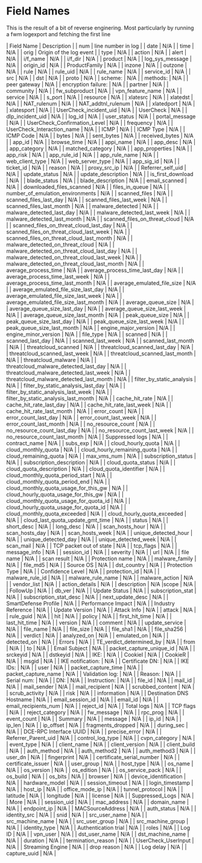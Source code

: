# Field Names

This is the result of a bit of reverse enginering.
Most particularly by running a fwm logexport and fetching the first line

| Field Name | Description |
| num | line number in log |
| date | N/A |
| time | N/A |
| orig | Origin of the log event |
| type | N/A |
| action | N/A |
| alert | N/A |
| i/f_name | N/A |
| i/f_dir | N/A |
| product | N/A |
| log_sys_message | N/A |
| origin_id | N/A |
| ProductFamily | N/A |
| inzone | N/A |
| outzone | N/A |
| rule | N/A |
| rule_uid | N/A |
| rule_name | N/A |
| service_id | N/A |
| src | N/A |
| dst | N/A |
| proto | N/A |
| scheme: | N/A |
| methods: | N/A |
| peer gateway | N/A |
| encryption failure: | N/A |
| partner | N/A |
| community | N/A |
| fw_subproduct | N/A |
| vpn_feature_name | N/A |
| service | N/A |
| s_port | N/A |
| resource | N/A |
| xlatesrc | N/A |
| xlatedst | N/A |
| NAT_rulenum | N/A |
| NAT_addtnl_rulenum | N/A |
| xlatedport | N/A |
| xlatesport | N/A |
| UserCheck_incident_uid | N/A |
| UserCheck | N/A |
| dlp_incident_uid | N/A |
| log_id | N/A |
| user_status | N/A |
| portal_message | N/A |
| UserCheck_Confirmation_Level | N/A |
| frequency | N/A |
| UserCheck_Interaction_name | N/A |
| ICMP | N/A |
| ICMP Type | N/A |
| ICMP Code | N/A |
| bytes | N/A |
| sent_bytes | N/A |
| received_bytes | N/A |
| app_id | N/A |
| browse_time | N/A |
| appi_name | N/A |
| app_desc | N/A |
| app_category | N/A |
| matched_category | N/A |
| app_properties | N/A |
| app_risk | N/A |
| app_rule_id | N/A |
| app_rule_name | N/A |
| web_client_type | N/A |
| web_server_type | N/A |
| app_sig_id | N/A |
| ticket_id | N/A |
| reason | N/A |
| proxy_src_ip | N/A |
| Referrer_self_uid | N/A |
| update_status | N/A |
| update_description | N/A |
| is_first_download | N/A |
| blade_status | N/A |
| blade_description | N/A |
| email_scanned | N/A |
| downloaded_files_scanned | N/A |
| files_in_queue | N/A |
| number_of_emulation_environments | N/A |
| scanned_files | N/A |
| scanned_files_last_day | N/A |
| scanned_files_last_week | N/A |
| scanned_files_last_month | N/A |
| malware_detected | N/A |
| malware_detected_last_day | N/A |
| malware_detected_last_week | N/A |
| malware_detected_last_month | N/A |
| scanned_files_on_threat_cloud | N/A |
| scanned_files_on_threat_cloud_last_day | N/A |
| scanned_files_on_threat_cloud_last_week | N/A |
| scanned_files_on_threat_cloud_last_month | N/A |
| malware_detected_on_threat_cloud | N/A |
| malware_detected_on_threat_cloud_last_day | N/A |
| malware_detected_on_threat_cloud_last_week | N/A |
| malware_detected_on_threat_cloud_last_month | N/A |
| average_process_time | N/A |
| average_process_time_last_day | N/A |
| average_process_time_last_week | N/A |
| average_process_time_last_month | N/A |
| average_emulated_file_size | N/A |
| average_emulated_file_size_last_day | N/A |
| average_emulated_file_size_last_week | N/A |
| average_emulated_file_size_last_month | N/A |
| average_queue_size | N/A |
| average_queue_size_last_day | N/A |
| average_queue_size_last_week | N/A |
| average_queue_size_last_month | N/A |
| peak_queue_size | N/A |
| peak_queue_size_last_day | N/A |
| peak_queue_size_last_week | N/A |
| peak_queue_size_last_month | N/A |
| engine_major_version | N/A |
| engine_minor_version | N/A |
| file_type | N/A |
| scanned | N/A |
| scanned_last_day | N/A |
| scanned_last_week | N/A |
| scanned_last_month | N/A |
| threatcloud_scanned | N/A |
| threatcloud_scanned_last_day | N/A |
| threatcloud_scanned_last_week | N/A |
| threatcloud_scanned_last_month | N/A |
| threatcloud_malware | N/A |
| threatcloud_malware_detected_last_day | N/A |
| threatcloud_malware_detected_last_week | N/A |
| threatcloud_malware_detected_last_month | N/A |
| filter_by_static_analysis | N/A |
| filter_by_static_analysis_last_day | N/A |
| filter_by_static_analysis_last_week | N/A |
| filter_by_static_analysis_last_month | N/A |
| cache_hit_rate | N/A |
| cache_hit_rate_last_day | N/A |
| cache_hit_rate_last_week | N/A |
| cache_hit_rate_last_month | N/A |
| error_count | N/A |
| error_count_last_day | N/A |
| error_count_last_week | N/A |
| error_count_last_month | N/A |
| no_resource_count | N/A |
| no_resource_count_last_day | N/A |
| no_resource_count_last_week | N/A |
| no_resource_count_last_month | N/A |
| Suppressed logs | N/A |
| contract_name | N/A |
| subs_exp | N/A |
| cloud_hourly_quota | N/A |
| cloud_monthly_quota | N/A |
| cloud_hourly_remaining_quota | N/A |
| cloud_remaining_quota | N/A |
| max_vms_num | N/A |
| subscription_status | N/A |
| subscription_description | N/A |
| cloud_quota_status | N/A |
| cloud_quota_description | N/A |
| cloud_quota_identifier | N/A |
| cloud_monthly_quota_period_start | N/A |
| cloud_monthly_quota_period_end | N/A |
| cloud_monthly_quota_usage_for_this_gw | N/A |
| cloud_hourly_quota_usage_for_this_gw | N/A |
| cloud_monthly_quota_usage_for_quota_id | N/A |
| cloud_hourly_quota_usage_for_quota_id | N/A |
| cloud_monthly_quota_exceeded | N/A |
| cloud_hourly_quota_exceeded | N/A |
| cloud_last_quota_update_gmt_time | N/A |
| status | N/A |
| short_desc | N/A |
| long_desc | N/A |
| scan_hosts_hour | N/A |
| scan_hosts_day | N/A |
| scan_hosts_week | N/A |
| unique_detected_hour | N/A |
| unique_detected_day | N/A |
| unique_detected_week | N/A |
| scan_mail | N/A |
| TCP packet out of state | N/A |
| tcp_flags | N/A |
| message_info | N/A |
| session_id | N/A |
| severity | N/A |
| url | N/A |
| file name | N/A |
| scan result | N/A |
| Protection name | N/A |
| malware_family | N/A |
| file_md5 | N/A |
| Source OS | N/A |
| dst_country | N/A |
| Protection Type | N/A |
| Confidence Level | N/A |
| protection_id | N/A |
| malware_rule_id | N/A |
| malware_rule_name | N/A |
| malware_action | N/A |
| vendor_list | N/A |
| action_details | N/A |
| description | N/A |scope | N/A |
| FollowUp | N/A |
| db_ver | N/A |
| Update Status | N/A |
| subscription_stat | N/A |
| subscription_stat_desc | N/A |
| next_update_desc | N/A |
| SmartDefense Profile | N/A |
| Performance Impact | N/A |
| Industry Reference | N/A |
| Update Version | N/A |
| Attack Info | N/A |
| attack | N/A |
| rule_guid | N/A |
| hit | N/A |
| policy | N/A |
| first_hit_time | N/A |
| last_hit_time | N/A |
| version | N/A |
| comment | N/A |
| update_service | N/A |
| file_name | N/A |
| file_size | N/A |
| file_sha1 | N/A |
| file_sha256 | N/A |
| verdict | N/A |
| analyzed_on | N/A |
| emulated_on | N/A |
| detected_on | N/A |
| Errors | N/A |
| TE_verdict_determined_by | N/A |
| from | N/A |
| to | N/A |
| Email Subject | N/A |
| packet_capture_unique_id | N/A |
| srckeyid | N/A |
| dstkeyid | N/A |
| IKE: | N/A |
| CookieI | N/A |
| CookieR | N/A |
| msgid | N/A |
| IKE notification: | N/A |
| Certificate DN: | N/A |
| IKE IDs: | N/A |
| user | N/A |
| packet_capture_time | N/A |
| packet_capture_name | N/A |
| Validation log: | N/A |
| Reason: | N/A |
| Serial num: | N/A |
| DN: | N/A |
| Instruction: | N/A |
| file_id | N/A |
| mail_id | N/A |
| mail_sender | N/A |
| mail_recipient | N/A |
| scrubbed_content | N/A |
| scrub_activity | N/A |
| risk | N/A |
| information | N/A |
| Destination DNS Hostname | N/A |
| email_session_id | N/A |
| email_id | N/A |
| email_recipients_num | N/A |
| reject_id | N/A |
| Total logs | N/A |
| TCP flags | N/A |
| reject_category | N/A |
| fw_message | N/A |
| rpc_prog | N/A |
| event_count | N/A |
| Summary | N/A |
| message | N/A |
| ip_id | N/A |
| ip_len | N/A |
| ip_offset | N/A |
| fragments_dropped | N/A |
| during_sec | N/A |
| DCE-RPC Interface UUID | N/A |
| precise_error | N/A |
| Referrer_Parent_uid | N/A |
| control_log_type | N/A |
| cvpn_category | N/A |
| event_type | N/A |
| client_name | N/A |
| client_version | N/A |
| client_build | N/A |
| auth_method | N/A |
| auth_method2 | N/A |
| auth_method3 | N/A |
| user_dn | N/A |
| fingerprint | N/A |
| certificate_serial_number | N/A |
| certificate_issuer | N/A |
| user_group | N/A |
| host_type | N/A |
| os_name | N/A |
| os_version | N/A |
| os_edition | N/A |
| os_service_pack | N/A |
| os_build | N/A |
| os_bits | N/A |
| browser | N/A |
| device_identification | N/A |
| hardware_model | N/A |
| session_timeout | N/A |
| login_timestamp | N/A |
| host_ip | N/A |
| office_mode_ip | N/A |
| tunnel_protocol | N/A |
| latitude | N/A |
| longitude | N/A |
| license | N/A |
| Suppressed_Logs | N/A |
| More | N/A |
| session_uid | N/A |
| mac_address | N/A |
| domain_name | N/A |
| endpoint_ip | N/A |
| MACSourceAddress | N/A |
| auth_status | N/A |
| identity_src | N/A |
| snid | N/A |
| src_user_name | N/A |
| src_machine_name | N/A |
| src_user_group | N/A |
| src_machine_group | N/A |
| identity_type | N/A |
| Authentication trial | N/A |
| roles | N/A |
| Log ID | N/A |
| vpn_user | N/A |
| dst_user_name | N/A |
| dst_machine_name | N/A |
| duration | N/A |
| termination_reason | N/A |
| UserCheck_UserInput | N/A |
| Streaming Engine | N/A |
| drop reason | N/A |
| Log delay | N/A |
| capture_uuid | N/A |
